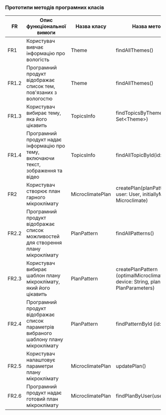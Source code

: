 ### Прототипи методів програмних класів
| FR | Опис функціональної вимоги | Назва класу | Назва методу класу |
| --- | --- | --- | --- |
| FR1 | Користувач вивчає інформацію про вологість | Theme | findAllThemes() |
| FR1.2 | Програмний продукт відображає список тем, пов'язаних з вологостю | Theme | findAllThemes() |
| FR1.3 | Користувач вибирає тему, яка його цікавить | TopicsInfo | findTopicsByTheme(theme: Set\<Theme\>) |
| FR1.4 | Програмний продукт надає інформацію про тему, включаючи текст, зображення та відео | TopicsInfo | findAllTopicById(id: int) |
| FR2 | Користувач створює план гарного мікроклімату | MicroclimatePlan | createPlan(planPattern:PlanPattern, user: User, initiallyMicroclimate: Microclimate) |
| FR2.2 | Програмний продукт відображає список можливостей для створення плану мікроклімату | PlanPattern | findAllPatterns() |
| FR2.3 | Користувач вибирає шаблон плану мікроклімату, який його цікавить | PlanPattern | createPlanPattern (optimalMicroclimate: Microclimate, device: String, planParameters: PlanParameters) |
| FR2.4 | Програмний продукт відображає список параметрів вибраного шаблону плану мікроклімату | PlanPattern | findPatternById (id: int) |
| FR2.5 | Користувач налаштовує параметри плану мікроклімату | MicroclimatePlan | updatePlan() |
| FR2.6 | Програмний продукт надає готовий план мікроклімату | MicroclimatePlan | findPlanByUser(user: User) |
